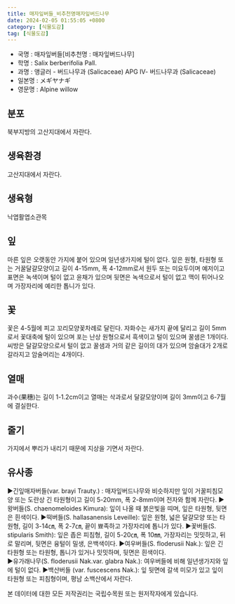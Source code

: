 ```yaml
---
title: 매자잎버들_비추천명매자잎버드나무
date: 2024-02-05 01:55:05 +0800
category: [식물도감]
tag: [식물도감]
---
```




- 국명 : 매자잎버들[비추천명 : 매자잎버드나무]
- 학명 : Salix berberifolia Pall.
- 과명 : 앵글러 - 버드나무과 (Salicaceae) APG Ⅳ- 버드나무과 (Salicaceae)
- 일본명 : メギヤナギ
- 영문명 : Alpine willow


## 분포
북부지방의 고산지대에서 자란다.
## 생육환경
고산지대에서 자란다.
## 생육형
낙엽활엽소관목
## 잎
마른 잎은 오랫동안 가지에 붙어 있으며 일년생가지에 털이 없다. 잎은 원형, 타원형 또는 거꿀달걀모양이고 길이 4-15mm, 폭 4-12mm로서 원두 또는 미요두이며 예저이고 표면은 녹색이며 털이 없고 윤채가 있으며 뒷면은 녹색으로서 털이 없고 맥이 튀어나오며 가장자리에 예리한 톱니가 있다.
## 꽃
꽃은 4-5월에 피고 꼬리모양꽃차례로 달린다.  자화수는 새가지 끝에 달리고 길이 5mm로서 꽃대축에 털이 있으며 포는 난상 원형으로서 흑색이고 털이 있으며 꿀샘은 1개이다. 씨방은 달걀모양으로서 털이 없고 꿀샘과 거의 같은 길이의 대가 있으며 암술대가 2개로 갈라지고 암술머리는 4개이다.
## 열매
과수(果穗)는 길이 1-1.2cm이고 열매는 삭과로서 달걀모양이며 길이 3mm이고 6-7월에 결실한다.
## 줄기
가지에서 뿌리가 내리기 때문에 지상을 기면서 자란다.
## 유사종
▶긴잎매자버들(var. brayi Trauty.) : 매자잎버드나무와 비슷하지만 잎이 거꿀피침모양 또는 도란상 긴 타원형이고 길이 5-20mm, 폭 2-8mm이며 전자와 함께 자란다.▶왕버들(S. chaenomeloides Kimura): 잎이 나올 때 붉은빛을 띠며, 잎은 타원형, 뒷면은 흰색이다. ▶떡버들(S. hallasanensis Leveille): 잎은 원형, 넓은 달걀모양 또는 타원형, 길이 3-14㎝, 폭 2-7㎝, 끝이 뾰족하고 가장자리에 톱니가 있다. ▶꽃버들(S. stipularis Smith): 잎은 좁은 피침형, 길이 5-20㎝, 폭 10㎜, 가장자리는 밋밋하고, 뒤로 말리며, 뒷면은 융털이 밀생, 은백색이다. ▶여우버들(S. floderusii Nak.): 잎은 긴 타원형 또는 타원형, 톱니가 있거나 밋밋하며, 뒷면은 흰색이다.    ▶유가래나무(S. floderusii Nak.var. glabra Nak.):  여우버들에 비해 일년생가지와 잎에 털이 없다. ▶백산버들 (var. fuscescens Nak.): 잎 뒷면에 갈색 미모가 있고 잎이 타원형 또는 피침형이며, 평남 소백산에서 자란다.






본 데이터에 대한 모든 저작권리는 국립수목원 또는 원저작자에게 있습니다.
